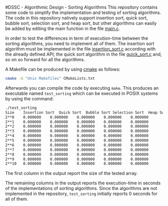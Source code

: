 #DSSC - Algorithmic Design - Sorting Algorithms
This repository contains some code to simplify the implementation and testing of sorting algorithms. The code in this repository natively support insertion sort, quick sort, bubble sort, selection sort, and heap sort, but other algorithms can easily be added by editing the main function in the file [main.c](main.c).

In order to test the differences in term of execution-time between the sorting algorithms, you need to implement all of them. The insertion sort algorithm must be implemented in the file [insertion_sort.c](insertion_sort.c) according with the already defined API; the quick sort algorithm in the file [quick_sort.c](quick_sort.c) and, so on so forward for all the algorithms.


A Makefile can be produced by using [cmake](https://cmake.org/) as follows:
```bash
cmake -G "Unix Makefiles" CMakeLists.txt
```
Afterwards you can compile the code by executing `make`. This produces an executable named `test_sorting` which can be executed in POSIX systems by using the command:
```bash
./test_sorting
Size	Insertion Sort	Quick Sort	Bubble Sort	Selection Sort	Heap Sort
2**0	0.000000	0.000000	0.000000	0.000000	0.000000
2**1	0.000000	0.000000	0.000000	0.000000	0.000000
2**2	0.000000	0.000000	0.000000	0.000000	0.000000
2**3	0.000000	0.000000	0.000000	0.000000	0.000000
2**4	0.000000	0.000000	0.000000	0.000000	0.000000
2**5	0.000000	0.000000	0.000000	0.000000	0.000000
2**6	0.000000	0.000000	0.000000	0.000000	0.000000
2**7	0.000000	0.000000	0.000000	0.000000	0.000000
2**8	0.000000	0.000000	0.000000	0.000000	0.000000
2**9	0.000000	0.000000	0.000000	0.000000	0.000000
2**10	0.000000	0.000000	0.000000	0.000000	0.000000
```

The first column in the output report the size of the tested array. 

The remaining columns in the output reports the execution-time in seconds of the implementations of sorting algorithms. Since the algorithms are not implemented in the repository, `test_sorting` initially reports 0 seconds for all of them. 

